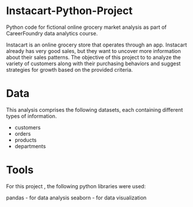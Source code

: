 # Instacart-Python-Project
Python code for fictional online grocery market analysis as part of CareerFoundry data analytics course.

Instacart is an online grocery store that operates through an app. Instacart already has very good sales, but they want to uncover more information about their sales patterns. The objective of this project to to analyze the variety of customers along with their purchasing behaviors and suggest strategies for growth based on the provided criteria. 

# Data
This analysis comprises the following datasets, each containing different types of information.

- customers
- orders
- products
- departments

# Tools
For this project , the following python libraries were used:

pandas - for data analysis
seaborn - for data visualization
